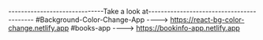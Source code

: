 ------------------------------Take a look at------------------------------------------
#Background-Color-Change-App  ----> https://react-bg-color-change.netlify.app
#books-app                    ----> https://bookinfo-app.netlify.app
